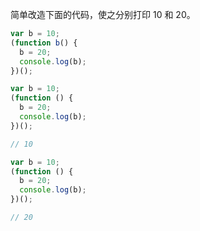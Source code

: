 简单改造下面的代码，使之分别打印 10 和 20。

```js
var b = 10;
(function b() {
  b = 20;
  console.log(b);
})();
```

```js
var b = 10;
(function () {
  b = 20;
  console.log(b);
})();

// 10
```

```js
var b = 10;
(function () {
  b = 20;
  console.log(b);
})();

// 20
```